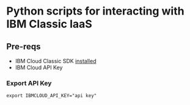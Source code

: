 # Python scripts for interacting with IBM Classic IaaS

## Pre-reqs

- IBM Cloud Classic SDK [installed](https://softlayer-api-python-client.readthedocs.io/en/latest/install/)
- IBM Cloud API Key

### Export API Key

```shell
export IBMCLOUD_API_KEY="api key"
```
